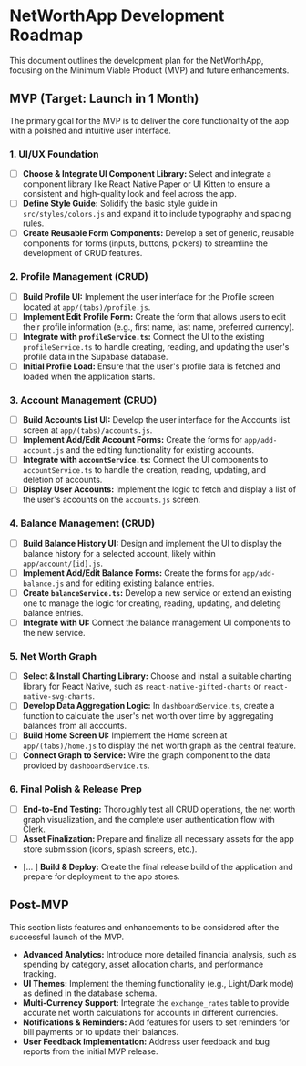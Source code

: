 # NetWorthApp Development Roadmap

This document outlines the development plan for the NetWorthApp, focusing on the Minimum Viable Product (MVP) and future enhancements.

## MVP (Target: Launch in 1 Month)

The primary goal for the MVP is to deliver the core functionality of the app with a polished and intuitive user interface.

### 1. UI/UX Foundation
-   [ ] **Choose & Integrate UI Component Library:** Select and integrate a component library like React Native Paper or UI Kitten to ensure a consistent and high-quality look and feel across the app.
-   [ ] **Define Style Guide:** Solidify the basic style guide in `src/styles/colors.js` and expand it to include typography and spacing rules.
-   [ ] **Create Reusable Form Components:** Develop a set of generic, reusable components for forms (inputs, buttons, pickers) to streamline the development of CRUD features.

### 2. Profile Management (CRUD)
-   [ ] **Build Profile UI:** Implement the user interface for the Profile screen located at `app/(tabs)/profile.js`.
-   [ ] **Implement Edit Profile Form:** Create the form that allows users to edit their profile information (e.g., first name, last name, preferred currency).
-   [ ] **Integrate with `profileService.ts`:** Connect the UI to the existing `profileService.ts` to handle creating, reading, and updating the user's profile data in the Supabase database.
-   [ ] **Initial Profile Load:** Ensure that the user's profile data is fetched and loaded when the application starts.

### 3. Account Management (CRUD)
-   [ ] **Build Accounts List UI:** Develop the user interface for the Accounts list screen at `app/(tabs)/accounts.js`.
-   [ ] **Implement Add/Edit Account Forms:** Create the forms for `app/add-account.js` and the editing functionality for existing accounts.
-   [ ] **Integrate with `accountService.ts`:** Connect the UI components to `accountService.ts` to handle the creation, reading, updating, and deletion of accounts.
-   [ ] **Display User Accounts:** Implement the logic to fetch and display a list of the user's accounts on the `accounts.js` screen.

### 4. Balance Management (CRUD)
-   [ ] **Build Balance History UI:** Design and implement the UI to display the balance history for a selected account, likely within `app/account/[id].js`.
-   [ ] **Implement Add/Edit Balance Forms:** Create the forms for `app/add-balance.js` and for editing existing balance entries.
-   [ ] **Create `balanceService.ts`:** Develop a new service or extend an existing one to manage the logic for creating, reading, updating, and deleting balance entries.
-   [ ] **Integrate with UI:** Connect the balance management UI components to the new service.

### 5. Net Worth Graph
-   [ ] **Select & Install Charting Library:** Choose and install a suitable charting library for React Native, such as `react-native-gifted-charts` or `react-native-svg-charts`.
-   [ ] **Develop Data Aggregation Logic:** In `dashboardService.ts`, create a function to calculate the user's net worth over time by aggregating balances from all accounts.
-   [ ] **Build Home Screen UI:** Implement the Home screen at `app/(tabs)/home.js` to display the net worth graph as the central feature.
-   [ ] **Connect Graph to Service:** Wire the graph component to the data provided by `dashboardService.ts`.

### 6. Final Polish & Release Prep
-   [ ] **End-to-End Testing:** Thoroughly test all CRUD operations, the net worth graph visualization, and the complete user authentication flow with Clerk.
-   [ ] **Asset Finalization:** Prepare and finalize all necessary assets for the app store submission (icons, splash screens, etc.).
-   [...
] **Build & Deploy:** Create the final release build of the application and prepare for deployment to the app stores.

## Post-MVP

This section lists features and enhancements to be considered after the successful launch of the MVP.

-   **Advanced Analytics:** Introduce more detailed financial analysis, such as spending by category, asset allocation charts, and performance tracking.
-   **UI Themes:** Implement the theming functionality (e.g., Light/Dark mode) as defined in the database schema.
-   **Multi-Currency Support:** Integrate the `exchange_rates` table to provide accurate net worth calculations for accounts in different currencies.
-   **Notifications & Reminders:** Add features for users to set reminders for bill payments or to update their balances.
-   **User Feedback Implementation:** Address user feedback and bug reports from the initial MVP release.
